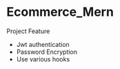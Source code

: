 # Ecommerce_Mern
Project Feature
<ul>
<li>Jwt authentication</li>
<li>Password Encryption</li>
<li>Use various hooks</li>

</ul>
